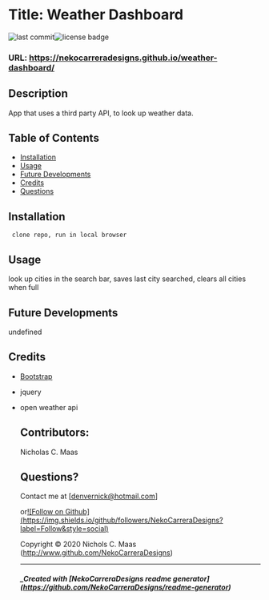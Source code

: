 
  # Title: Weather Dashboard

  ![last commit](https://img.shields.io/github/last-commit/NekoCarreraDesigns/weather-dashboard?style=flat-square)![license badge](https://img.shields.io/github/license/NekoCarreraDesigns/weather-dashboard?style=flat-square)

  ### URL: https://nekocarreradesigns.github.io/weather-dashboard/

  ## Description 
  
  App that uses a third party API, to look up weather data.

  ## Table of Contents 
   
  * [Installation](#installation)
  * [Usage](#usage)
  * [Future Developments](#futureDevelopments)
  * [Credits](#credits)
  * [Questions](#questions)
  
  ## Installation 
  ``  clone repo, run in local browser
  ``  
  ## Usage 
  
  look up cities in the search bar, saves last city searched, clears all cities when full

  ## Future Developments

  undefined

  ## Credits

  * [Bootstrap](https://getbootstrap.com/)

* jquery

* open weather api

  ## Contributors: 
  
  Nicholas C. Maas

  ## Questions?

  Contact me at  [denvernick@hotmail.com]
  
  or[![Follow on Github] (https://img.shields.io/github/followers/NekoCarreraDesigns?label=Follow&style=social)](http://www.github.com/NekoCarreraDesigns)

  Copyright © 2020 Nichols C. Maas (http://www.github.com/NekoCarreraDesigns)

  ---

  ##### _Created with [NekoCarreraDesigns readme generator] (https://github.com/NekoCarreraDesigns/readme-generator)

  